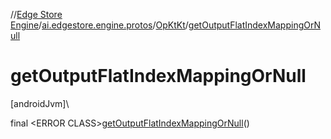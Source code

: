 //[Edge Store Engine](../../../index.md)/[ai.edgestore.engine.protos](../index.md)/[OpKtKt](index.md)/[getOutputFlatIndexMappingOrNull](get-output-flat-index-mapping-or-null.md)

# getOutputFlatIndexMappingOrNull

[androidJvm]\

final &lt;ERROR CLASS&gt;[getOutputFlatIndexMappingOrNull](get-output-flat-index-mapping-or-null.md)()
